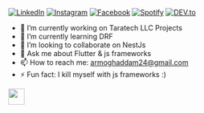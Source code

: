 <a href="https://www.linkedin.com/in/armoghaddam/" target="_blank"><img src="https://img.shields.io/badge/LinkedIn-%230077B5.svg?&style=flat-square&logo=linkedin&logoColor=white" alt="LinkedIn"></a>
<a href="https://www.instagram.com/armoghaddam/" target="_blank"><img src="https://img.shields.io/badge/Instagram-%23E4405F.svg?&style=flat-square&logo=instagram&logoColor=white" alt="Instagram"></a>
<a href="https://www.facebook.com/armoghaddam" target="_blank"><img src="https://img.shields.io/badge/Facebook-%231877F2.svg?&style=flat-square&logo=facebook&logoColor=white" alt="Facebook"></a>
<a href="https://open.spotify.com/playlist/37i9dQZF1DWYfNJLV7OBMA" target="_blank"><img src="https://img.shields.io/badge/Spotify-%231ED760.svg?&style=flat-square&logo=spotify&logoColor=white" alt="Spotify"></a>
<a href="https://dev.to/armoghaddam" target="_blank"><img src="https://img.shields.io/badge/DEV-%230A0A0A.svg?&style=flat-square&logo=DEV.to&logoColor=white" alt="DEV.to"></a>

- 🔭 I’m currently working on Taratech LLC Projects
- 🌱 I’m currently learning DRF
- 👯 I’m looking to collaborate on NestJs
- 💬 Ask me about Flutter & js frameworks
- 📫 How to reach me: armoghaddam24@gmail.com
- ⚡ Fun fact: I kill myself with js frameworks :)

<img src='https://raw.githubusercontent.com/rahulbanerjee26/githubProfileReadmeGenerator/main/gifs/github.gif' width='32px' height=32px>
